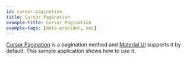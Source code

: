 ```yaml
---
id: cursor-pagination
title: Cursor Pagination
example-title: Cursor Pagination
example-tags: [data-provider, mui]
---
```


[Cursor Pagination](https://mui.com/x/react-data-grid/pagination/#cursor-implementation) is a pagination method and [Material UI](https://mui.com/) supports it by default. This sample application shows how to use it.

<CodeSandboxExample path="table-mui-cursor-pagination" />
